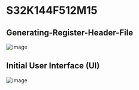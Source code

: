 # S32K144F512M15

## Generating-Register-Header-File
![image](https://github.com/user-attachments/assets/e2c3d9f6-6762-48a0-b8cf-d1a0d20bebc7)

## Initial User Interface (UI)
![image](https://github.com/user-attachments/assets/40e6c468-88b4-48bd-8836-e94e51e2b769)

